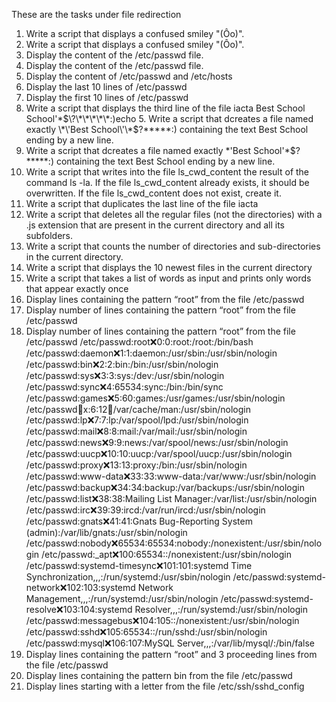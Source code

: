 These are the tasks under file redirection
1. Write a script that displays a confused smiley "(Ôo)".
1. Write a script that displays a confused smiley "(Ôo)".
2. Display the content of the /etc/passwd file.
2. Display the content of the /etc/passwd file.
3. Display the content of /etc/passwd and /etc/hosts
4. Display the last 10 lines of /etc/passwd
4. Display the first 10 lines of /etc/passwd
5. Write a script that displays the third line of the file iacta
Best School School\'\*$\?\*\*\*\*\*:)echo 5. Write a script that dcreates a file named exactly \*\'Best School\'\*$\?\*\*\*\*\*:) containing the text Best School ending by a new line.
5. Write a script that dcreates a file named exactly \*\'Best School\'\*$\?\*\*\*\*\*:) containing the text Best School ending by a new line.
8. Write a script that writes into the file ls_cwd_content the result of the command ls -la. If the file ls_cwd_content already exists, it should be overwritten. If the file ls_cwd_content does not exist, create it.
9. Write a script that duplicates the last line of the file iacta
10. Write a script that deletes all the regular files (not the directories) with a .js extension that are present in the current directory and all its subfolders.
11. Write a script that counts the number of directories and sub-directories in the current directory.
12. Write a script that displays the 10 newest files in the current directory
12. Write a script that takes a list of words as input and prints only words that appear exactly once
14. Display lines containing the pattern “root” from the file /etc/passwd
14. Display number of lines containing the pattern “root” from the file /etc/passwd
14. Display number of lines containing the pattern “root” from the file /etc/passwd
/etc/passwd:root:x:0:0:root:/root:/bin/bash
/etc/passwd:daemon:x:1:1:daemon:/usr/sbin:/usr/sbin/nologin
/etc/passwd:bin:x:2:2:bin:/bin:/usr/sbin/nologin
/etc/passwd:sys:x:3:3:sys:/dev:/usr/sbin/nologin
/etc/passwd:sync:x:4:65534:sync:/bin:/bin/sync
/etc/passwd:games:x:5:60:games:/usr/games:/usr/sbin/nologin
/etc/passwd:man:x:6:12:man:/var/cache/man:/usr/sbin/nologin
/etc/passwd:lp:x:7:7:lp:/var/spool/lpd:/usr/sbin/nologin
/etc/passwd:mail:x:8:8:mail:/var/mail:/usr/sbin/nologin
/etc/passwd:news:x:9:9:news:/var/spool/news:/usr/sbin/nologin
/etc/passwd:uucp:x:10:10:uucp:/var/spool/uucp:/usr/sbin/nologin
/etc/passwd:proxy:x:13:13:proxy:/bin:/usr/sbin/nologin
/etc/passwd:www-data:x:33:33:www-data:/var/www:/usr/sbin/nologin
/etc/passwd:backup:x:34:34:backup:/var/backups:/usr/sbin/nologin
/etc/passwd:list:x:38:38:Mailing List Manager:/var/list:/usr/sbin/nologin
/etc/passwd:irc:x:39:39:ircd:/var/run/ircd:/usr/sbin/nologin
/etc/passwd:gnats:x:41:41:Gnats Bug-Reporting System (admin):/var/lib/gnats:/usr/sbin/nologin
/etc/passwd:nobody:x:65534:65534:nobody:/nonexistent:/usr/sbin/nologin
/etc/passwd:_apt:x:100:65534::/nonexistent:/usr/sbin/nologin
/etc/passwd:systemd-timesync:x:101:101:systemd Time Synchronization,,,:/run/systemd:/usr/sbin/nologin
/etc/passwd:systemd-network:x:102:103:systemd Network Management,,,:/run/systemd:/usr/sbin/nologin
/etc/passwd:systemd-resolve:x:103:104:systemd Resolver,,,:/run/systemd:/usr/sbin/nologin
/etc/passwd:messagebus:x:104:105::/nonexistent:/usr/sbin/nologin
/etc/passwd:sshd:x:105:65534::/run/sshd:/usr/sbin/nologin
/etc/passwd:mysql:x:106:107:MySQL Server,,,:/var/lib/mysql/:/bin/false
16. Display lines containing the pattern “root” and 3 proceeding lines from the file /etc/passwd
16. Display lines containing the pattern bin from the file /etc/passwd
18. Display lines starting with a letter from the file /etc/ssh/sshd_config
